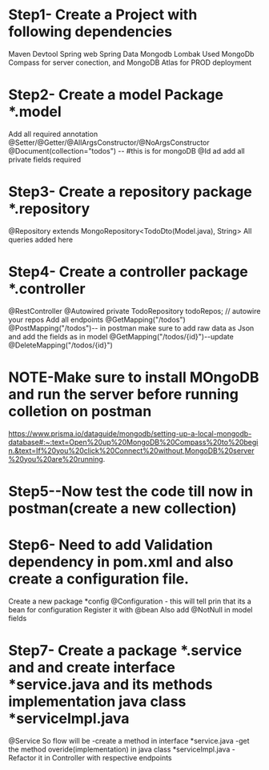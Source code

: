 # Step1- Create a Project with following dependencies
Maven
Devtool
Spring web
Spring Data Mongodb
Lombak
Used MongoDb Compass for server conection, and MongoDB Atlas for PROD deployment
# Step2- Create a model Package *.model
Add all required annotation
@Setter/@Getter/@AllArgsConstructor/@NoArgsConstructor
@Document(collection="todos") -- #this is for mongoDB
@Id
ad add all private fields required

# Step3- Create a repository package *.repository
@Repository
extends MongoRepository<TodoDto(Model.java), String>
All queries added here

# Step4- Create a controller package *.controller
@RestController
@Autowired
private TodoRepository todoRepos;  // autowire your repos
Add all endpoints
@GetMapping("/todos")
@PostMapping("/todos")-- in postman make sure to add raw data as Json and add the fields as in model
@GetMapping("/todos/{id}")--update
@DeleteMapping("/todos/{id}")

# NOTE-Make sure to install MOngoDB and run the server before running colletion on postman
https://www.prisma.io/dataguide/mongodb/setting-up-a-local-mongodb-database#:~:text=Open%20up%20MongoDB%20Compass%20to%20begin.&text=If%20you%20click%20Connect%20without,MongoDB%20server%20you%20are%20running.

# Step5--Now test the code till now in postman(create a new collection)
# Step6- Need to add Validation dependency in pom.xml and also create a configuration file.
Create a new package *config
@Configuration - this will tell prin that its a bean for configuration
Register it with @bean
Also add @NotNull in model fields

# Step7- Create a package *.service and and create interface *service.java and its methods implementation java class *serviceImpl.java
@Service
So flow will be
-create a method in interface *service.java
-get the method overide(implementation) in java class *serviceImpl.java
-Refactor it in Controller with respective endpoints


